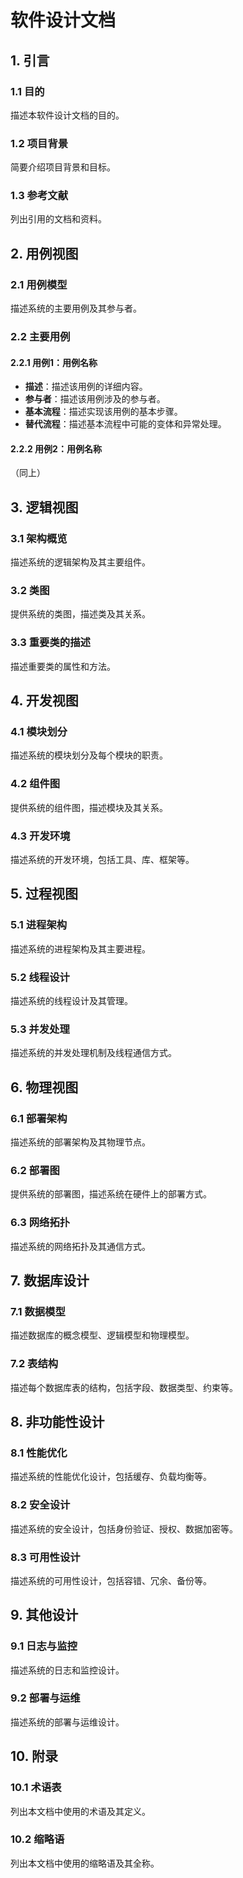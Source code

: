 # 软件设计文档

## 1. 引言
### 1.1 目的
描述本软件设计文档的目的。

### 1.2 项目背景
简要介绍项目背景和目标。

### 1.3 参考文献
列出引用的文档和资料。

## 2. 用例视图
### 2.1 用例模型
描述系统的主要用例及其参与者。

### 2.2 主要用例
#### 2.2.1 用例1：用例名称
- **描述**：描述该用例的详细内容。
- **参与者**：描述该用例涉及的参与者。
- **基本流程**：描述实现该用例的基本步骤。
- **替代流程**：描述基本流程中可能的变体和异常处理。

#### 2.2.2 用例2：用例名称
（同上）

## 3. 逻辑视图
### 3.1 架构概览
描述系统的逻辑架构及其主要组件。

### 3.2 类图
提供系统的类图，描述类及其关系。

### 3.3 重要类的描述
描述重要类的属性和方法。

## 4. 开发视图
### 4.1 模块划分
描述系统的模块划分及每个模块的职责。

### 4.2 组件图
提供系统的组件图，描述模块及其关系。

### 4.3 开发环境
描述系统的开发环境，包括工具、库、框架等。

## 5. 过程视图
### 5.1 进程架构
描述系统的进程架构及其主要进程。

### 5.2 线程设计
描述系统的线程设计及其管理。

### 5.3 并发处理
描述系统的并发处理机制及线程通信方式。

## 6. 物理视图
### 6.1 部署架构
描述系统的部署架构及其物理节点。

### 6.2 部署图
提供系统的部署图，描述系统在硬件上的部署方式。

### 6.3 网络拓扑
描述系统的网络拓扑及其通信方式。

## 7. 数据库设计
### 7.1 数据模型
描述数据库的概念模型、逻辑模型和物理模型。

### 7.2 表结构
描述每个数据库表的结构，包括字段、数据类型、约束等。

## 8. 非功能性设计
### 8.1 性能优化
描述系统的性能优化设计，包括缓存、负载均衡等。

### 8.2 安全设计
描述系统的安全设计，包括身份验证、授权、数据加密等。

### 8.3 可用性设计
描述系统的可用性设计，包括容错、冗余、备份等。

## 9. 其他设计
### 9.1 日志与监控
描述系统的日志和监控设计。

### 9.2 部署与运维
描述系统的部署与运维设计。

## 10. 附录
### 10.1 术语表
列出本文档中使用的术语及其定义。

### 10.2 缩略语
列出本文档中使用的缩略语及其全称。
